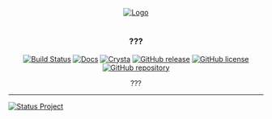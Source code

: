 <div align="center">
  <p align="center">
    <a href="https://github.com/kebasyaty/<REPOSITORY-NAME>">
      <img
        alt="Logo"
        src="https://raw.githubusercontent.com/kebasyaty/<REPOSITORY-NAME>/assets/logo.svg">
    </a>
  </p>
  <p>
    <h1><REPOSITORY-NAME></h1>
    <h3>???</h3>
    <p align="center">
      <a href="https://github.com/kebasyaty/<REPOSITORY-NAME>/actions/workflows/specs.yml" alt="Build Status"><img src="https://github.com/kebasyaty/<REPOSITORY-NAME>/actions/workflows/specs.yml/badge.svg" alt="Build Status"></a>
      <a href="https://kebasyaty.github.io/<REPOSITORY-NAME>/" alt="Docs"><img src="https://img.shields.io/badge/docs-available-brightgreen.svg" alt="Docs"></a>
      <a href="https://crystal-lang.org/" alt="Crysta"><img src="https://img.shields.io/badge/crystal-v1.14.0%2B-CC342D" alt="Crysta"></a>
      <a href="https://github.com/kebasyaty/<REPOSITORY-NAME>/releases/" alt="GitHub release"><img src="https://img.shields.io/github/release/kebasyaty/<REPOSITORY-NAME>" alt="GitHub release"></a>
      <a href="https://github.com/kebasyaty/<REPOSITORY-NAME>/blob/main/LICENSE" alt="GitHub license"><img src="https://img.shields.io/github/license/kebasyaty/<REPOSITORY-NAME>" alt="GitHub license"></a>
      <a href="https://github.com/kebasyaty/<REPOSITORY-NAME>" alt="GitHub repository"><img src="https://img.shields.io/badge/--ecebeb?logo=github&logoColor=000000" alt="GitHub repository"></a>
    </p>
    <div align="center">
      ???
    </div>
  </p>
</div>

<hr>

<p>
  <a href="https://github.com/kebasyaty/<REPOSITORY-NAME>" alt="Status Project">
    <img src="https://raw.githubusercontent.com/kebasyaty/<REPOSITORY-NAME>/assets/status_project/Status_Project-Beta-.svg"
      alt="Status Project">
  </a>
</p>
